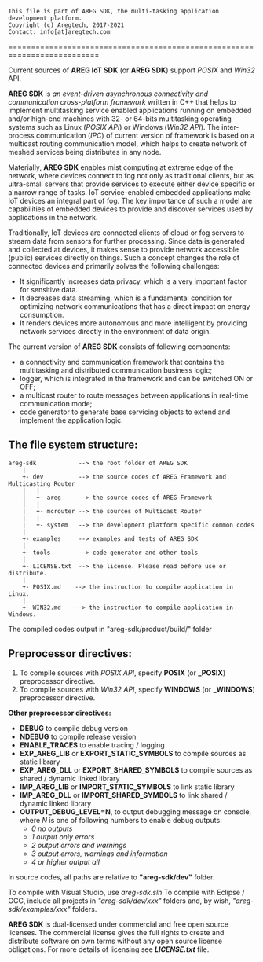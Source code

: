 ﻿```
This file is part of AREG SDK, the multi-tasking application development platform.
Copyright (c) Aregtech, 2017-2021
Contact: info[at]aregtech.com
```
==========================================================================

Current sources of **AREG IoT SDK** (or **AREG SDK**) support _POSIX_ and _Win32_ API.

**AREG SDK** is _an event-driven asynchronous connectivity and communication cross-platform framework_ written in C++ that helps to implement multitasking service enabled applications running on embedded and/or high-end machines with 32- or 64-bits multitasking operating systems such as Linux (_POSIX API_) or Windows (_Win32 API_). The inter-process communication (_IPC_) of current version of framework is based on a multicast routing communication model, which helps to create network of meshed services being distributes in any node.

Materially, **AREG SDK** enables mist computing at extreme edge of the network, where devices connect to fog not only as traditional clients, but as ultra-small servers that provide services to execute either device specific or a narrow range of tasks. IoT service-enabled embedded applications make IoT devices an integral part of fog. The key importance of such a model are capabilities of embedded devices to provide and discover services used by applications in  the  network.

Traditionally, IoT devices are connected clients of cloud or fog servers to stream data from sensors for further processing. Since data is generated and collected at devices, it makes sense to provide network accessible (public) services directly on things. Such a concept changes the role of connected devices and primarily solves the following challenges:
* It significantly increases data privacy, which is a very important factor for sensitive data. 
* It decreases data streaming, which is a fundamental condition for optimizing network communications that has a direct impact on energy consumption. 
* It renders devices more autonomous and more intelligent by providing network services directly in the environment of data origin. 

 
The current version of **AREG SDK** consists of following components:  
- a connectivity and communication framework that contains the multitasking and distributed communication business logic;
- logger, which is integrated in the framework and can be switched ON or OFF;
- a multicast router to route messages between applications in real-time communication mode;
- code generator to generate base servicing objects to extend and implement the application logic.


## The file system structure:
```
areg-sdk            --> the root folder of AREG SDK
    |
    +- dev          --> the source codes of AREG Framework and Multicasting Router
    |   |
    |   +- areg     --> the source codes of AREG Framework
    |   |
    |   +- mcrouter --> the sources of Multicast Router
    |   |
    |   +- system   --> the development platform specific common codes
    |
    +- examples     --> examples and tests of AREG SDK
    |
    +- tools        --> code generator and other tools
    |
    +- LICENSE.txt  --> the license. Please read before use or distribute.
    |
    +- POSIX.md    --> the instruction to compile application in Linux.
    |
    +- WIN32.md    --> the instruction to compile application in Windows.
```
The compiled codes output in "areg-sdk/product/build/<platform info>" folder

## Preprocessor directives:

1. To compile sources with _POSIX API_, specify **POSIX** (or **_POSIX**) preprocessor directive.
1. To compile sources with _Win32 API_, specify **WINDOWS** (or **_WINDOWS**) preprocessor directive.

**Other preprocessor directives:**
- **DEBUG** to compile debug version
- **NDEBUG** to compile release version
- **ENABLE_TRACES** to enable tracing / logging
- **EXP_AREG_LIB** or **EXPORT_STATIC_SYMBOLS** to compile sources as static library
- **EXP_AREG_DLL** or **EXPORT_SHARED_SYMBOLS** to compile sources as shared / dynamic linked library
- **IMP_AREG_LIB** or **IMPORT_STATIC_SYMBOLS** to link static library
- **IMP_AREG_DLL** or **IMPORT_SHARED_SYMBOLS** to link shared / dynamic linked library
- **OUTPUT_DEBUG_LEVEL=N**, to output debugging message on console, where _N_ is one of following numbers to enable debug outputs: 
  - _0 no outputs_
  - _1 output only errors_
  - _2 output errors and warnings_
  - _3 output errors, warnings and information_
  - _4 or higher output all_

In source codes, all paths are relative to **"areg-sdk/dev"** folder.

To compile with Visual Studio, use _areg-sdk.sln_
To compile with Eclipse / GCC, include all projects in _"areg-sdk/dev/xxx"_ folders and, by wish, _"areg-sdk/examples/xxx"_ folders.

**AREG SDK** is dual-licensed under commercial and free open source licenses. The commercial license gives the full rights to create and distribute software on own terms without any open source license obligations. For more details of licensing see **_LICENSE.txt_** file.
